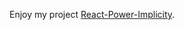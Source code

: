  Enjoy my project [React-Power-Implicity](https://aduenko-vladislav.github.io/react-power-implicity/).
